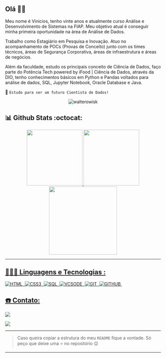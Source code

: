 ## Olá 👋🏽
  
Meu nome é Vinicios, tenho vinte anos e atualmente curso Análise e Desenvolvimento de Sistemas na FIAP. Meu objetivo atual é conseguir minha primeira oportunidade na área de Análise de Dados.

Trabalho como Estagiário em Pesquisa e Inovação. Atuo no acompanhamento de POCs (Provas de Conceito) junto com os times técnicos, áreas de Segurança Corporativa, áreas de infraestrutura e áreas de negócios. 

Além da faculdade, estudo os principais conceito de Ciência de Dados, faço parte do Potência Tech powered by iFood | Ciência de Dados, através da DIO, tenho conhecimentos básicos em Python e Pandas voltados para análise de dados, SQL, Jupyter Notebook, Oracle Database e Java. 

:rocket: `Estudo para ser um futuro Cientista de Dados!`
  

<p  class="Profile Views Badge"  align="center"> <img  src="https://komarev.com/ghpvc/?username=walterowisk&label=Profile%20views&color=bb9af7&style=for-the-badge"  alt="walterowisk" />

</p>

  

## :bar_chart: Github Stats :octocat:

<div  align="center"  style="display: inline_block">

<a  href="https://github.com/vvinicios">

<img  height="180em"  src="https://github-readme-stats.vercel.app/api?username=vvinicios&show_icons=true&theme=tokyonight&include_all_commits=true&count_private=true"/>

<img  height="180em"  src="https://github-readme-stats.vercel.app/api/top-langs/?username=vvinicios&layout=compact&langs_count=8&theme=tokyonight"/>

</div>

  

<div  align="center"  style="display: inline_block">

<a  href="https://git.io/streak-stats">

<img  height="220em"  src="https://github-readme-streak-stats.herokuapp.com?user=vvinicios&theme=tokyonight"/>

</div>

---
  

## 🧑🏽‍💻 Linguagens e Tecnologias :

![HTML](https://img.shields.io/badge/HTML5-E34F26.svg?style=for-the-badge&logo=HTML5&logoColor=white)&nbsp;
![CSS3](https://img.shields.io/badge/CSS3-1572B6.svg?style=for-the-badge&logo=CSS3&logoColor=white)&nbsp;
![SQL](https://img.shields.io/badge/MySQL-4479A1.svg?style=for-the-badge&logo=MySQL&logoColor=white)&nbsp;
![VCSODE](https://img.shields.io/badge/Visual%20Studio%20Code-007ACC.svg?style=for-the-badge&logo=Visual-Studio-Code&logoColor=white)&nbsp;
![GIT](https://img.shields.io/badge/Git-F05032.svg?style=for-the-badge&logo=Git&logoColor=white)&nbsp;
![GITHUB](https://img.shields.io/badge/GitHub-181717.svg?style=for-the-badge&logo=GitHub&logoColor=white)&nbsp;


## :phone: Contato:
 
<div>

<a  href  =  "mailto:viniciosramos0123@hotmail.com"><img  src="https://img.shields.io/badge/Hotmail-0078D4?style=for-the-badge&logo=microsoft-outlook&logoColor=black" target="_blank">

</a>
<a  href="https://www.linkedin.com/in/vinicios-ramos-68393618a"  target="_blank"><img  src="https://img.shields.io/badge/-LinkedIn-%230077B5?style=for-the-badge&logo=linkedin&logoColor=white"  target="_blank">
</a>

</div>

---
> Caso queira copiar a estrutura do meu `README` fique a vontade. Só peço que deixe uma :star: no repositório :wink:
---
